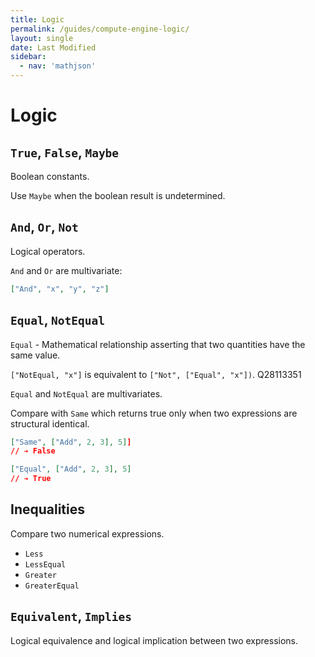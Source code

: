 ```yaml
---
title: Logic
permalink: /guides/compute-engine-logic/
layout: single
date: Last Modified
sidebar:
  - nav: 'mathjson'
---
```


<script type='module'>
    import {renderMathInDocument} from '//unpkg.com/mathlive/dist/mathlive.mjs';
    renderMathInDocument();
</script>

# Logic

## `True`, `False`, `Maybe`

Boolean constants.

Use `Maybe` when the boolean result is undetermined.

## `And`, `Or`, `Not`

Logical operators.

`And` and `Or` are multivariate:

```json
["And", "x", "y", "z"]
```

## `Equal`, `NotEqual`

`Equal` - Mathematical relationship asserting that two quantities have the same
value.

`["NotEqual, "x"]` is equivalent to `["Not", ["Equal", "x"])`. Q28113351

`Equal` and `NotEqual` are multivariates.

Compare with `Same` which returns true only when two expressions are structural
identical.

```json
["Same", ["Add", 2, 3], 5]]
// ➔ False

["Equal", ["Add", 2, 3], 5]
// ➔ True
```

## Inequalities

Compare two numerical expressions.

- `Less`
- `LessEqual`
- `Greater`
- `GreaterEqual`

## `Equivalent`, `Implies`

Logical equivalence and logical implication between two expressions.
